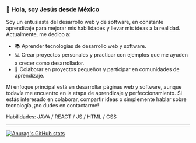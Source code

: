### 👋 Hola, soy Jesús desde México

Soy un entusiasta del desarrollo web y de software, en constante aprendizaje para mejorar mis habilidades y llevar mis ideas a la realidad. Actualmente, me dedico a:

- 📚 Aprender tecnologías de desarrollo web y software.
- 💻 Crear proyectos personales y practicar con ejemplos que me ayuden a crecer como desarrollador.
- 🤝 Colaborar en proyectos pequeños y participar en comunidades de aprendizaje.

Mi enfoque principal está en desarrollar páginas web y software, aunque todavía me encuentro en la etapa de aprendizaje y perfeccionamiento. Si estás interesado en colaborar, compartir ideas o simplemente hablar sobre tecnología, ¡no dudes en contactarme!

Habilidades: JAVA / REACT / JS / HTML / CSS 

---

[![Anurag's GitHub stats](https://github-readme-stats.vercel.app/api?username=JesusMaVe&show_icons=true&theme=transparent)](https://github.com/anuraghazra/github-readme-stats)
